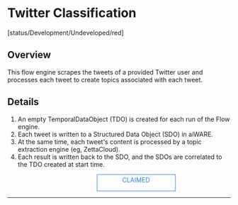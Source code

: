 <!--TODO: Replace all references to "VDA", "Developer Application", and "Developer App" with "Veritone Developer"-->
<style>
    #claim-this-flow-btn {
        display: block;
        color: #2F80ED;
        border: 1px solid #2F80ED;
        width: 170px;
        height: 30px;
        text-align: center;
        padding: 3px;
        position: relative;
        text-decoration: none;
        left: 40%;
    }
</style>
# Twitter Classification

[status/Development/Undeveloped/red]


## Overview <!-- {docsify-ignore} -->
This flow engine scrapes the tweets of a provided Twitter user and processes each tweet to create topics associated with each tweet.

## Details <!-- {docsify-ignore} -->
1. An empty TemporalDataObject (TDO) is created for each run of the Flow engine.
2. Each tweet is written to a Structured Data Object (SDO) in aiWARE.
3. At the same time, each tweet's content is processed by a topic extraction engine (eg, ZettaCloud).
4. Each result is written back to the SDO, and the SDOs are correlated to the TDO created at start time.

<a target="_blank" href="#" id="claim-this-flow-btn">CLAIMED</a>
<hr>